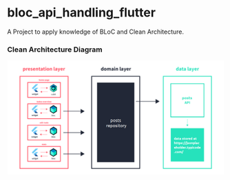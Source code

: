 # bloc_api_handling_flutter

A Project to apply knowledge of BLoC and Clean Architecture.

### Clean Architecture Diagram

![Diagram](diagram.png)
